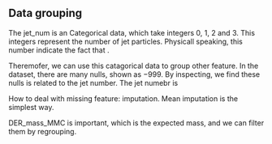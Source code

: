 ## Data grouping

The jet_num is an Categorical data, which take integers $0$, $1$, $2$ and $3$. This integers represent the number of jet particles. Physicall speaking, this number indicate the fact that .

Theremofer, we can use this catagorical data to group other feature. In the dataset, there are many nulls, shown as $-999$. By inspecting, we find these nulls is related to the jet number. The jet numebr is 

How to deal with missing feature: imputation. Mean imputation is the simplest way.

DER_mass_MMC is important, which is the expected mass, and we can filter them by regrouping.